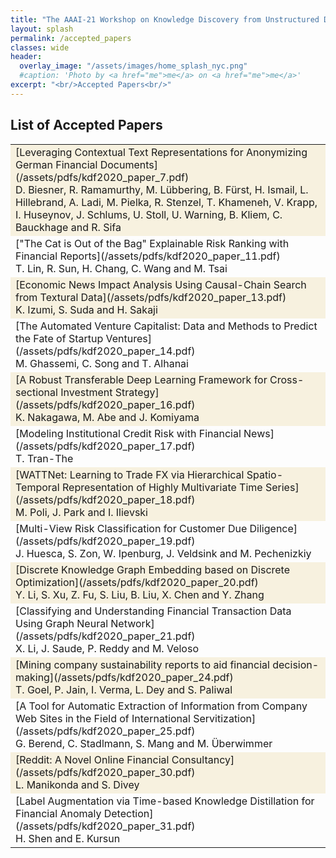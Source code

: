```yaml
---
title: "The AAAI-21 Workshop on Knowledge Discovery from Unstructured Data in Financial Services"
layout: splash
permalink: /accepted_papers
classes: wide
header:
  overlay_image: "/assets/images/home_splash_nyc.png"
  #caption: 'Photo by <a href="me">me</a> on <a href="me">me</a>'
excerpt: "<br/>Accepted Papers<br/>"
---
```

<h2>List of Accepted Papers</h2>
<center>
<table>

<tbody>
    <tr bgcolor="#f7f1df">
        <td markdown="span">[Leveraging Contextual Text Representations for Anonymizing German Financial Documents](/assets/pdfs/kdf2020_paper_7.pdf)<br>
            D. Biesner, R. Ramamurthy, M. Lübbering, B. Fürst, H. Ismail, L. Hillebrand, A. Ladi, M. Pielka, R. Stenzel, T. Khameneh, V. Krapp, I. Huseynov, J. Schlums, U. Stoll, U. Warning, B. Kliem, C. Bauckhage and R. Sifa
        </td>
    </tr>
    <tr>
        <td markdown="span">["The Cat is Out of the Bag" Explainable Risk Ranking with Financial Reports](/assets/pdfs/kdf2020_paper_11.pdf)<br>
        T. Lin, R. Sun, H. Chang, C. Wang and M. Tsai
        </td>
    </tr>   
    <tr bgcolor="#f7f1df">
        <td markdown="span">[Economic News Impact Analysis Using Causal-Chain Search from Textural Data](/assets/pdfs/kdf2020_paper_13.pdf)<br>
        K. Izumi, S. Suda and H. Sakaji
        </td>
    </tr>
    <tr>
        <td markdown="span">[The Automated Venture Capitalist: Data and Methods to Predict the Fate of Startup Ventures](/assets/pdfs/kdf2020_paper_14.pdf)<br>
        M. Ghassemi, C. Song and T. Alhanai
        </td>
    </tr>         
    <tr bgcolor="#f7f1df">
        <td markdown="span">[A Robust Transferable Deep Learning Framework for Cross-sectional Investment Strategy](/assets/pdfs/kdf2020_paper_16.pdf)<br>
        K. Nakagawa, M. Abe and J. Komiyama
        </td>
    </tr>
    <tr>
        <td markdown="span">[Modeling Institutional Credit Risk with Financial News](/assets/pdfs/kdf2020_paper_17.pdf)<br>
        T. Tran-The
        </td>
    </tr>  
    <tr bgcolor="#f7f1df">
        <td markdown="span">[WATTNet: Learning to Trade FX via Hierarchical Spatio-Temporal Representation of Highly Multivariate Time Series](/assets/pdfs/kdf2020_paper_18.pdf)<br>
        M. Poli, J. Park and I. Ilievski
        </td>
    </tr>  
    <tr>
        <td markdown="span">[Multi-View Risk Classification for Customer Due Diligence](/assets/pdfs/kdf2020_paper_19.pdf)<br>
        J. Huesca, S. Zon, W. Ipenburg, J. Veldsink and M. Pechenizkiy
        </td>
    </tr>
    <tr bgcolor="#f7f1df">
        <td markdown="span">[Discrete Knowledge Graph Embedding based on Discrete Optimization](/assets/pdfs/kdf2020_paper_20.pdf)<br>
        Y. Li, S. Xu, Z. Fu, S. Liu, B. Liu, X. Chen and Y. Zhang
        </td>
    </tr>  
    <tr>
        <td markdown="span">[Classifying and Understanding Financial Transaction Data Using Graph Neural Network](/assets/pdfs/kdf2020_paper_21.pdf)<br>
        X. Li, J. Saude, P. Reddy and M. Veloso
        </td>
    </tr>
    <tr bgcolor="#f7f1df">
        <td markdown="span">[Mining company sustainability reports to aid financial decision-making](/assets/pdfs/kdf2020_paper_24.pdf)<br>
        T. Goel, P. Jain, I. Verma, L. Dey and S. Paliwal
        </td>
    </tr>  
    <tr>
        <td markdown="span">[A Tool for Automatic Extraction of Information from Company Web Sites in the Field of International Servitization](/assets/pdfs/kdf2020_paper_25.pdf)<br>
        G. Berend, C. Stadlmann, S. Mang and M. Überwimmer
        </td>
    </tr>
    <tr bgcolor="#f7f1df">
        <td markdown="span">[Reddit: A Novel Online Financial Consultancy](/assets/pdfs/kdf2020_paper_30.pdf)<br>
        L. Manikonda and S. Divey
        </td>
    </tr>
    <tr>
        <td markdown="span">[Label Augmentation via Time-based Knowledge Distillation for Financial Anomaly Detection](/assets/pdfs/kdf2020_paper_31.pdf)<br>
        H. Shen and E. Kursun
        </td>
    </tr>
</tbody>
</table>
</center>